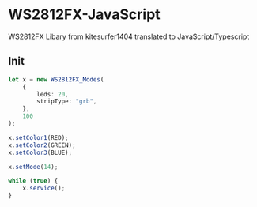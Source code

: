 # WS2812FX-JavaScript
WS2812FX Libary from kitesurfer1404 translated to JavaScript/Typescript

## Init

```typescript
let x = new WS2812FX_Modes(
	{
		leds: 20,
		stripType: "grb",
	},
	100
);

x.setColor1(RED);
x.setColor2(GREEN);
x.setColor3(BLUE);

x.setMode(14);

while (true) {
	x.service();
}
```
